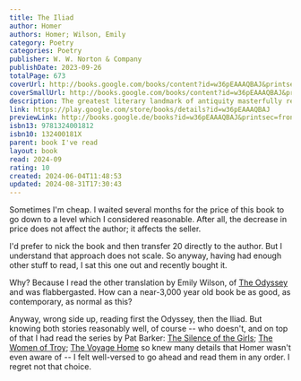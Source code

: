 ```yaml
---
title: The Iliad
author: Homer
authors: Homer; Wilson, Emily
category: Poetry
categories: Poetry
publisher: W. W. Norton & Company
publishDate: 2023-09-26
totalPage: 673
coverUrl: http://books.google.com/books/content?id=w36pEAAAQBAJ&printsec=frontcover&img=1&zoom=1&edge=curl&source=gbs_api
coverSmallUrl: http://books.google.com/books/content?id=w36pEAAAQBAJ&printsec=frontcover&img=1&zoom=5&edge=curl&source=gbs_api
description: The greatest literary landmark of antiquity masterfully rendered by the most celebrated translator of our time. When Emily Wilson’s translation of The Odyssey appeared in 2017—revealing the ancient poem in a contemporary idiom that was “fresh, unpretentious and lean” (Madeline Miller, Washington Post)—critics lauded it as “a revelation” (Susan Chira, New York Times) and “a cultural landmark” (Charlotte Higgins, Guardian) that would forever change how Homer is read in English. Now Wilson has returned with an equally revelatory translation of Homer’s other great epic—the most revered war poem of all time. The Iliad roars with the clamor of arms, the bellowing boasts of victors, the fury and grief of loss, and the anguished cries of dying men. It sings, too, of the sublime magnitude of the world—the fierce beauty of nature and the gods’ grand schemes beyond the ken of mortals. In Wilson’s hands, this thrilling, magical, and often horrifying tale now gallops at a pace befitting its legendary battle scenes, in crisp but resonant language that evokes the poem’s deep pathos and reveals palpably real, even “complicated,” characters—both human and divine. The culmination of a decade of intense engagement with antiquity’s most surpassingly beautiful and emotionally complex poetry, Wilson’s Iliad now gives us a complete Homer for our generation.
link: https://play.google.com/store/books/details?id=w36pEAAAQBAJ
previewLink: http://books.google.de/books?id=w36pEAAAQBAJ&printsec=frontcover&dq=iliad+emily+wilson&hl=&as_pt=BOOKS&cd=1&source=gbs_api
isbn13: 9781324001812
isbn10: 132400181X
parent: book I've read
layout: book
read: 2024-09
rating: 10
created: 2024-06-04T11:48:53
updated: 2024-08-31T17:30:43
---
```

  
Sometimes I'm cheap. I waited several months for the price of this book to go down to a level which I considered reasonable. After all, the decrease in price does not affect the author; it affects the seller.  
  
I'd prefer to nick the book and then transfer 20 directly to the author. But I understand that approach does not scale. So anyway, having had enough other stuff to read, I sat this one out and recently bought it.  
  
Why? Because I read the other translation by Emily Wilson, of [The Odyssey](./Homer,%20The%20Odyssey.md) and was flabbergasted. How can a near-3,000 year old book be as good, as contemporary, as normal as this?  
  
Anyway, wrong side up, reading first the Odyssey, then the Iliad. But knowing both stories reasonably well, of course -- who doesn't, and on top of that I had read the series by Pat Barker: [The Silence of the Girls](./Pat%20Barker,%20The%20Silence%20of%20the%20Girls.md); [The Women of Troy](./Pat%20Barker,%20The%20Women%20of%20Troy.md); [The Voyage Home](./Pat%20Barker,%20The%20Voyage%20Home.md) so knew many details that Homer wasn't even aware of -- I felt well-versed to go ahead and read them in any order. I regret not that choice.  
